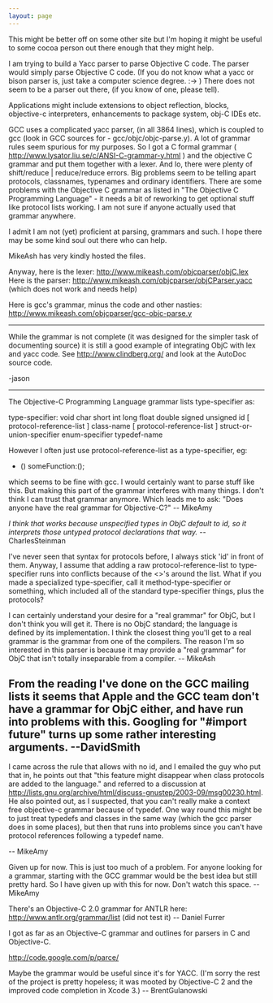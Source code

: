 ```yaml
---
layout: page
---
```


This might be better off on some other site but I'm hoping it might be useful to some cocoa person out there enough that they might help.

I am trying to build a Yacc parser to parse Objective C code. The parser would simply parse Objective C code. 
(If you do not know what a yacc or bison parser is, just take a computer science degree. :-> )
There does not seem to be a parser out there, (if you know of one, please tell).

Applications might include extensions to object reflection, blocks, objective-c interpreters, enhancements to package system, obj-C IDEs etc.

GCC uses a complicated yacc parser, (in all 3864 lines), which is coupled to gcc (look in GCC sources for - gcc/objc/objc-parse.y). A lot of grammar rules seem spurious for my purposes. 
So I got a C formal grammar ( http://www.lysator.liu.se/c/ANSI-C-grammar-y.html ) and the objective C grammar and put them together with a lexer. And lo, there were plenty of shift/reduce | reduce/reduce errors.
Big problems seem to be telling apart protocols, classnames, typenames and ordinary identifiers. There are some problems with the Objective C grammar as listed in "The Objective C Programming Language" - it needs a bit of reworking to get optional stuff like protocol lists working. I am not sure if anyone actually used that grammar anywhere.

I admit I am not (yet) proficient at parsing, grammars and such. I hope there may be some kind soul out there who can help.

MikeAsh has very kindly hosted the files. 

Anyway, here is the lexer: http://www.mikeash.com/objcparser/objC.lex
Here is the parser: http://www.mikeash.com/objcparser/objCParser.yacc
(which does not work and needs help)

Here is gcc's grammar, minus the code and other nasties: http://www.mikeash.com/objcparser/gcc-objc-parse.y

----
While the grammar is not complete (it was designed for the simpler task of documenting source) it is still a good example of integrating ObjC with lex and yacc code. See http://www.clindberg.org/ and look at the AutoDoc source code.

-jason

----

The Objective-C Programming Language grammar lists type-specifier as:

    
type-specifier:
void
char
short
int
long
float
double
signed
unsigned
id [ protocol-reference-list ]
class-name [ protocol-reference-list ]
struct-or-union-specifier
enum-specifier
typedef-name


However I often just use protocol-reference-list as a type-specifier, eg:

- (<AProtocol>) someFunction:(<BProtocol>);

which seems to be fine with gcc. I would certainly want to parse stuff like this. 
But making this part of the grammar interferes with many things.
I don't think I can trust that grammar anymore. Which leads me to ask: "Does anyone have the real grammar for Objective-C?" -- MikeAmy

*I think that works because unspecified types in ObjC default to id, so it interprets those untyped protocol declarations that way.* -- CharlesSteinman

I've never seen that syntax for protocols before, I always stick 'id' in front of them. Anyway, I assume that adding a raw protocol-reference-list to type-specifier runs into conflicts because of the <>'s around the list. What if you made a specialized type-specifier, call it method-type-specifier or something, which included all of the standard type-specifier things, plus the protocols?

I can certainly understand your desire for a "real grammar" for ObjC, but I don't think you will get it. There is no ObjC standard; the language is defined by its implementation. I think the closest thing you'll get to a real grammar is the grammar from one of the compilers. The reason I'm so interested in this parser is because it may provide a "real grammar" for ObjC that isn't totally inseparable from a compiler. -- MikeAsh

From the reading I've done on the GCC mailing lists it seems that Apple and the GCC team don't have a grammar for ObjC either, and have run into problems with this. Googling for "#import future" turns up some rather interesting arguments. --DavidSmith 
----

I came across the rule that allows <SomeProtocol> with no id, and I emailed the guy who put that in, he points out that "this feature might disappear when class protocols are added to the language." and referred to a discussion at http://lists.gnu.org/archive/html/discuss-gnustep/2003-09/msg00230.html. He also pointed out, as I suspected, that you can't really make a context free objective-c grammar because of typedef. One way round this might be to just treat typedefs and classes in the same way (which the gcc parser does in some places), but then that runs into problems since you can't have protocol references following a typedef name. 

 -- MikeAmy

Given up for now. This is just too much of a problem. For anyone looking for a grammar, starting with the GCC grammar would be the best idea but still pretty hard. So I have given up with this for now. Don't watch this space. -- MikeAmy

There's an Objective-C 2.0 grammar for ANTLR here: http://www.antlr.org/grammar/list (did not test it) -- Daniel Furrer

I got as far as an Objective-C grammar and outlines for parsers in C and Objective-C.

http://code.google.com/p/parce/

Maybe the grammar would be useful since it's for YACC. (I'm sorry the rest of the project is pretty hopeless; it was mooted by Objective-C 2 and the improved code completion in Xcode 3.) -- BrentGulanowski
